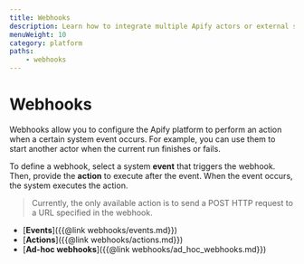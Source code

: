 ```yaml
---
title: Webhooks
description: Learn how to integrate multiple Apify actors or external systems with your actor or task run. Send alerts when your actor run succeeds or fails.
menuWeight: 10
category: platform
paths:
    - webhooks
---
```


# [](./webhooks) Webhooks

Webhooks allow you to configure the Apify platform to perform an action when a certain system event occurs. For example, you can use them to start another actor when the current run finishes or fails.

To define a webhook, select a system **event** that triggers the webhook. Then, provide the **action** to execute after the event. When the event occurs, the system executes the action.

> Currently, the only available action is to send a POST HTTP request to a URL specified in the webhook.

* [**Events**]({{@link webhooks/events.md}})
* [**Actions**]({{@link webhooks/actions.md}})
* [**Ad-hoc webhooks**]({{@link webhooks/ad_hoc_webhooks.md}})

